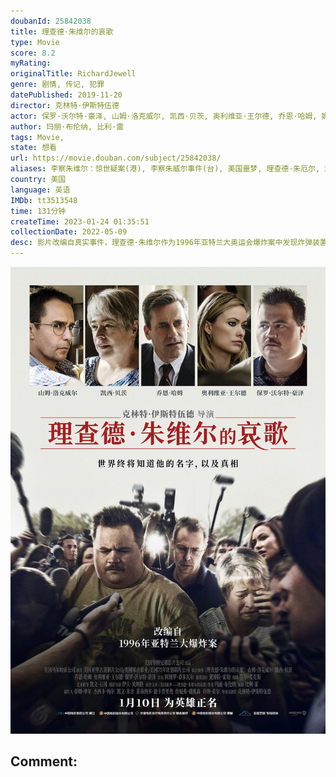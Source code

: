 ```yaml
---
doubanId: 25842038
title: 理查德·朱维尔的哀歌
type: Movie
score: 8.2
myRating: 
originalTitle: RichardJewell
genre: 剧情, 传记, 犯罪
datePublished: 2019-11-20
director: 克林特·伊斯特伍德
actor: 保罗·沃尔特·豪泽, 山姆·洛克威尔, 凯西·贝茨, 奥利维亚·王尔德, 乔恩·哈姆, 妮娜·阿里安达, 伊恩·戈麦斯, 兰德尔·, 韦恩·杜瓦尔, 亚历克斯·柯林斯, 迈克·普涅夫斯基, 米切尔·霍格, 大卫·莫拉蒂, 比利·斯洛特, 迪伦·库斯曼, 肯德里克·克罗斯, 施奎塔·詹姆斯, 吉尔, 大卫·安, 查尔斯·格林, 大卫·伦格尔, 马洛里·霍夫, 罗伯特·廷斯利, 约翰·盖蒂尔, 本杰明·韦弗, 德克斯特·蒂利什, 布兰登·斯坦利, 瑞安·博兹, 尼科·尼科特拉, 弗兰科·卡斯坦, 大卫·德弗里斯, 马克斯·比克霍普, 肖恩·韦斯顿·萨克, 维多利亚·佩吉·沃特金斯, 希瑟·坎特, 丹尼尔·安农内
author: 玛丽·布伦纳, 比利·雷
tags: Movie, 
state: 想看
url: https://movie.douban.com/subject/25842038/
aliases: 李察朱维尔：惊世疑案(港), 李察朱威尔事件(台), 美国噩梦, 理查德·朱厄尔, 理查德·朱厄尔的悲歌, 理查德·朱厄尔的歌谣, 理查德·朱维尔的歌谣, 理查德·杰威尔的歌谣, The_Ballad_of_Richard_Jewell, American_Nightmare, American_Nightmare__The_Ballad_of_Richard_Jewell
country: 美国
language: 英语
IMDb: tt3513548
time: 131分钟
createTime: 2023-01-24 01:35:51
collectionDate: 2022-05-09
desc: 影片改编自真实事件，理查德·朱维尔作为1996年亚特兰大奥运会爆炸案中发现炸弹装置的保安，而被全世界所熟知。当时他迅速采取行动，拯救了无数生命而成为英雄。但在几天之内，情况就急转直下，梦想成为执法者的...
---
```


![image](assets/p2578705064.jpg)

Comment: 
---


